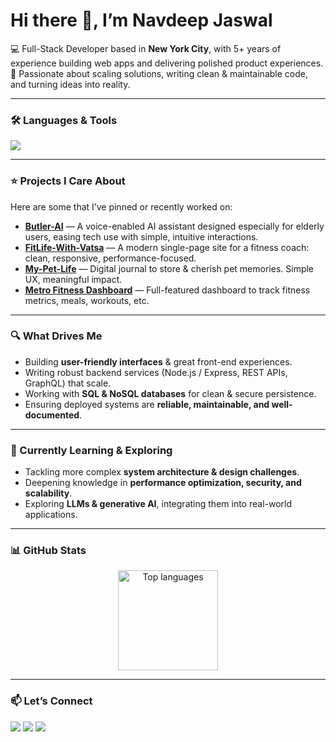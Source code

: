 # Hi there 👋, I’m Navdeep Jaswal  

💻 Full-Stack Developer based in **New York City**, with 5+ years of experience building web apps and delivering polished product experiences.  
🌱 Passionate about scaling solutions, writing clean & maintainable code, and turning ideas into reality.  

---

### 🛠 Languages & Tools  
<p align="left">
  <img src="https://skillicons.dev/icons?i=html,css,js,ts,react,nextjs,nodejs,express,mongodb,postgres,aws,git,docker,tailwind&perline=8" />
</p>

---

### ⭐ Projects I Care About  
Here are some that I’ve pinned or recently worked on:  

- [**Butler-AI**](https://github.com/navdeepjaswal/Butler-AI) — A voice-enabled AI assistant designed especially for elderly users, easing tech use with simple, intuitive interactions.  
- [**FitLife-With-Vatsa**](https://github.com/navdeepjaswal/FitLife-With-Vatsa) — A modern single-page site for a fitness coach: clean, responsive, performance-focused.  
- [**My-Pet-Life**](https://github.com/navdeepjaswal/My-Pet-Life) — Digital journal to store & cherish pet memories. Simple UX, meaningful impact.  
- [**Metro Fitness Dashboard**](https://github.com/navdeepjaswal/Metro-Fitness-Dashboard) — Full-featured dashboard to track fitness metrics, meals, workouts, etc.  

---

### 🔍 What Drives Me  
- Building **user-friendly interfaces** & great front-end experiences.  
- Writing robust backend services (Node.js / Express, REST APIs, GraphQL) that scale.  
- Working with **SQL & NoSQL databases** for clean & secure persistence.  
- Ensuring deployed systems are **reliable, maintainable, and well-documented**.  

---

### 🎯 Currently Learning & Exploring  
- Tackling more complex **system architecture & design challenges**.  
- Deepening knowledge in **performance optimization, security, and scalability**.  
- Exploring **LLMs & generative AI**, integrating them into real-world applications.  

---

### 📊 GitHub Stats  
<p align="center">
<!--   <img src="https://github-readme-stats.vercel.app/api?username=navdeepjaswal&show_icons=true&theme=tokyonight" alt="GitHub stats" height="160"/> -->
  <img src="https://github-readme-stats.vercel.app/api/top-langs/?username=navdeepjaswal&layout=compact&theme=tokyonight" alt="Top languages" height="160"/>
</p>

---

### 📫 Let’s Connect  
<p align="left">
  <a href="https://my-portfolio-site-khaki.vercel.app/" target="_blank"><img src="https://img.shields.io/badge/Portfolio-000?logo=vercel&logoColor=white" /></a>
  <a href="https://www.linkedin.com/in/navdeep-jaswal-9391b0115/" target="_blank"><img src="https://img.shields.io/badge/LinkedIn-blue?logo=linkedin&logoColor=white" /></a>
  <a href="mailto:navdeepjaswal1@gmail.com"><img src="https://img.shields.io/badge/Gmail-red?logo=gmail&logoColor=white" /></a>
</p>
